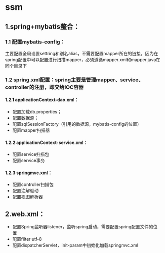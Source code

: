 # ssm
## 1.spring+mybatis整合：
### 1.1 配置mybatis-config：
主要配置全局设置settring和别名alias，不需要配置mapper所在的链接，因为在spring配置中可以配置进行扫描mapper，必须遵循mapper.xml和mapper.java在同个目录下
### 1.2 spring.xml配置：spring主要是管理mapper、service、controller的注册，即交给IOC容器
#### 1.2.1 applicationContext-dao.xml：
* 配置加载db.properties；
* 配置数据源；
* 配置sqlSessionFactory（引用的数据源，mybatis-config的位置）
* 配置mapper扫描器
#### 1.2.2 applicationContext-service.xml：
* 配置service扫描包
* 配置service事务
#### 1.2.3 springmvc.xml：
* 配置controller扫描包
* 配置注解驱动
* 配置视图解析器
## 2.web.xml：
* 配置Spring监听器listener，监听spring启动，需要配置spring配置文件的位置
* 配置filter utf-8
* 配置dispatcherServlet，init-param中初始化加载springmvc.xml

